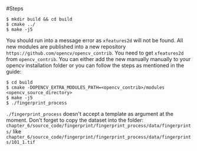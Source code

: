 #Steps 

```
$ mkdir build && cd build 
$ cmake ../
$ make -j5
```
You should run into a message error as `xfeatures2d` will not be found. 
All new modules are published into a new repository `https://github.com/opencv/opencv_contrib`. 
You need to get `xfeatures2d` from `opencv_contrib`. 
You can either add the new manually manually to your opencv installation folder or you can follow the steps as mentioned in the guide: 

```
$ cd build
$ cmake -DOPENCV_EXTRA_MODULES_PATH=<opencv_contrib>/modules <opencv_source_directory>
$ make -j5
$ ./fingerprint_process
```

`./fingerprint_process` doesn't accept a template as argument at the moment. Don't forget to copy the dataset into the folder: `chapter_6/source_code/fingerprint/fingerprint_process/data/fingerprints/` like `chapter_6/source_code/fingerprint/fingerprint_process/data/fingerprints/101_1.tif`
